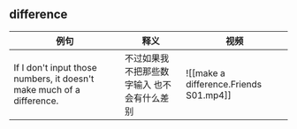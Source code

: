 ## difference

| 例句                                                                    | 释义                     | 视频                                     |
| --------------------------------------------------------------------- | ---------------------- | -------------------------------------- |
| If I don't input those numbers, it doesn't make much of a difference. | 不过如果我不把那些数字输入 也不会有什么差别 | ![[make a difference.Friends S01.mp4]] |
